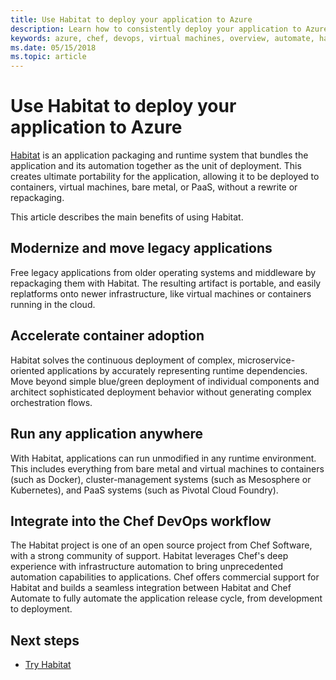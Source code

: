 ```yaml
---
title: Use Habitat to deploy your application to Azure
description: Learn how to consistently deploy your application to Azure virtual machines and containers
keywords: azure, chef, devops, virtual machines, overview, automate, habitat
ms.date: 05/15/2018
ms.topic: article
---
```


# Use Habitat to deploy your application to Azure

[Habitat](https://www.habitat.sh/) is an application packaging and runtime system that bundles the application and its automation together as the unit of deployment. This creates ultimate portability for the application, allowing it to be deployed to containers, virtual machines, bare metal, or PaaS, without a rewrite or repackaging.

This article describes the main benefits of using Habitat.

## Modernize and move legacy applications

Free legacy applications from older operating systems and middleware by repackaging them with Habitat. The resulting artifact is portable, and easily replatforms onto newer infrastructure, like virtual machines or containers running in the cloud.

## Accelerate container adoption

Habitat solves the continuous deployment of complex, microservice-oriented applications by accurately representing runtime dependencies. Move beyond simple blue/green deployment of individual components and architect sophisticated deployment behavior without generating complex orchestration flows.

## Run any application anywhere

With Habitat, applications can run unmodified in any runtime environment. This includes everything from bare metal and virtual machines to containers (such as Docker), cluster-management systems (such as Mesosphere or Kubernetes), and PaaS systems (such as Pivotal Cloud Foundry).

## Integrate into the Chef DevOps workflow

The Habitat project is one of an open source project from Chef Software, with a strong community of support. Habitat leverages Chef's deep experience with infrastructure automation to bring unprecedented automation capabilities to applications. Chef offers commercial support for Habitat and builds a seamless integration between Habitat and Chef Automate to fully automate the application release cycle, from development to deployment.

## Next steps

* [Try Habitat](https://www.habitat.sh/learn/)
